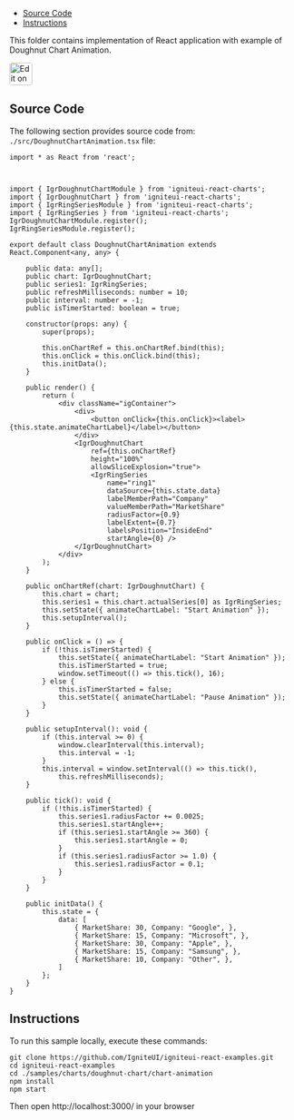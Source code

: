 <!-- NOTE: do not change this file because it will be auto re-generated from template file: -->
<!-- https://github.com/IgniteUI/igniteui-react-examples/tree/master/sample-template-files/ReadMe.md -->

<!-- ## Table of Contents -->
<!-- - [Sample Preview](#Sample-Preview) -->
- [Source Code](#Source-Code)
- [Instructions](#Instructions)

This folder contains implementation of React application with example of Doughnut Chart Animation.
<!-- in the Doughnut Chart component -->
<!-- [Doughnut Chart](https://infragistics.com/Reactsite/components/doughnut-chart.html) -->

<html lang="en" xmlns="http://www.w3.org/1999/xhtml">
    <body>
        <a target="_blank" href="https://codesandbox.io/s/github/IgniteUI/igniteui-react-examples/tree/master/samples/charts/doughnut-chart/chart-animation?fontsize=14&hidenavigation=1&theme=dark&view=preview&file=/src/DoughnutChartAnimation.tsx" rel="noopener noreferrer">
            <img height="40px" style="border-radius: 0.25rem" alt="Edit on CodeSandbox" src="https://static.infragistics.com/xplatform/images/sandbox/code.png"/>
        </a>
        <!-- <a target="_blank"
href="https://codesandbox.io/s/github/IgniteUI/igniteui-react-examples/tree/master/samples/maps/geo-map/binding-csv-points?fontsize=14&hidenavigation=1&theme=dark&view=preview">
            <img alt="Edit Sample" src="https://codesandbox.io/static/img/play-codesandbox.svg"/>
        </a> -->
        <!-- <a target="_blank" style="margin-left: 0.5rem"
href="https://codesandbox.io/embed/github/IgniteUI/igniteui-react-examples/tree/master/samples/charts/doughnut-chart/chart-animation?fontsize=14&hidenavigation=1&theme=dark&view=preview&file=/src/DoughnutChartAnimation.tsx">
            <img height="40px" style="border-radius: 5px" alt="View on CodeSandbox" src="https://static.infragistics.com/xplatform/images/sandbox/view.png"/>
        </a> -->
        <!-- <a target="_blank"
href="https://codesandbox.io/embed/github/IgniteUI/igniteui-react-examples/tree/master/samples/maps/geo-map/binding-csv-points?fontsize=14&hidenavigation=1&theme=dark&view=preview">
            <img alt="View on CodeSandbox" src="https://static.infragistics.com/xplatform/images/sandbox/view.png"/>
        </a>
https://codesandbox.io/embed/react-treemap-overview-rtb45
https://codesandbox.io/static/img/play-codesandbox.svg
https://codesandbox.io/embed/react-treemap-overview-rtb45?view=browser -->
    </body>
</html>

<!-- ## Sample Preview -->

<!-- <iframe
  src="https://codesandbox.io/embed/github/IgniteUI/igniteui-react-examples/tree/master/samples/charts/doughnut-chart/chart-animation?fontsize=14&hidenavigation=1&theme=dark&view=preview&file=/src/DoughnutChartAnimation.tsx"
  style="width:100%; height:400px; border:0; border-radius: 4px; overflow:hidden;"
  allow="accelerometer; ambient-light-sensor; camera; encrypted-media; geolocation; gyroscope; hid; microphone; midi; payment; usb; vr"
  sandbox="allow-forms allow-modals allow-popups allow-presentation allow-same-origin allow-scripts"
></iframe> -->

## Source Code

The following section provides source code from:
`./src/DoughnutChartAnimation.tsx` file:

```tsx
import * as React from 'react';



import { IgrDoughnutChartModule } from 'igniteui-react-charts';
import { IgrDoughnutChart } from 'igniteui-react-charts';
import { IgrRingSeriesModule } from 'igniteui-react-charts';
import { IgrRingSeries } from 'igniteui-react-charts';
IgrDoughnutChartModule.register();
IgrRingSeriesModule.register();

export default class DoughnutChartAnimation extends React.Component<any, any> {

    public data: any[];
    public chart: IgrDoughnutChart;
    public series1: IgrRingSeries;
    public refreshMilliseconds: number = 10;
    public interval: number = -1;
    public isTimerStarted: boolean = true;

    constructor(props: any) {
        super(props);

        this.onChartRef = this.onChartRef.bind(this);
        this.onClick = this.onClick.bind(this);
        this.initData();
    }

    public render() {
        return (
            <div className="igContainer">
                <div>
                    <button onClick={this.onClick}><label>{this.state.animateChartLabel}</label></button>
                </div>
                <IgrDoughnutChart
                    ref={this.onChartRef}
                    height="100%"
                    allowSliceExplosion="true">
                    <IgrRingSeries
                        name="ring1"
                        dataSource={this.state.data}
                        labelMemberPath="Company"
                        valueMemberPath="MarketShare"
                        radiusFactor={0.9}
                        labelExtent={0.7}
                        labelsPosition="InsideEnd"
                        startAngle={0} />
                </IgrDoughnutChart>
            </div>
        );
    }

    public onChartRef(chart: IgrDoughnutChart) {
        this.chart = chart;
        this.series1 = this.chart.actualSeries[0] as IgrRingSeries;
        this.setState({ animateChartLabel: "Start Animation" });
        this.setupInterval();
    }

    public onClick = () => {
        if (!this.isTimerStarted) {
            this.setState({ animateChartLabel: "Start Animation" });
            this.isTimerStarted = true;
            window.setTimeout(() => this.tick(), 16);
        } else {
            this.isTimerStarted = false;
            this.setState({ animateChartLabel: "Pause Animation" });
        }
    }

    public setupInterval(): void {
        if (this.interval >= 0) {
            window.clearInterval(this.interval);
            this.interval = -1;
        }
        this.interval = window.setInterval(() => this.tick(),
            this.refreshMilliseconds);
    }

    public tick(): void {
        if (!this.isTimerStarted) {
            this.series1.radiusFactor += 0.0025;
            this.series1.startAngle++;
            if (this.series1.startAngle >= 360) {
                this.series1.startAngle = 0;
            }
            if (this.series1.radiusFactor >= 1.0) {
                this.series1.radiusFactor = 0.1;
            }
        }
    }

    public initData() {
        this.state = {
            data: [
                { MarketShare: 30, Company: "Google", },
                { MarketShare: 15, Company: "Microsoft", },
                { MarketShare: 30, Company: "Apple", },
                { MarketShare: 15, Company: "Samsung", },
                { MarketShare: 10, Company: "Other", },
            ]
        };
    }
}
```

## Instructions
To run this sample locally, execute these commands:

```
git clone https://github.com/IgniteUI/igniteui-react-examples.git
cd igniteui-react-examples
cd ./samples/charts/doughnut-chart/chart-animation
npm install
npm start

```

Then open http://localhost:3000/ in your browser

